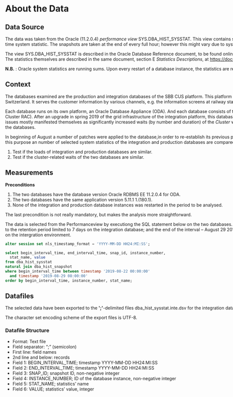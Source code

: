 <div style="width:1200px;">

# About the Data

## Data Source

The data was taken from the Oracle (11.2.0.4) _performance view_ SYS.DBA_HIST_SYSSTAT.
This view contains several hundert historicized system statistics, i.e. snapshots of the
real time system statistic. The snapshots are taken at the end of every full hour; however
this might vary due to system restart, or when the database is under stress.

The view SYS.DBA_HIST_SYSSTAT is described in the Oracle Database Reference document, to be
found online at http://docs.oracle.com/cd/E11882_01/server.112/e40402/toc.htm.
The statistics themselves are described in the same document, section E _Statistics Descriptions_,
at https://docs.oracle.com/cd/E11882_01/server.112/e40402/stats.htm#REFRN103.

**N.B.** : Oracle system statistics are running sums. Upon every restart of a database instance,
the statistics are reset to zero.


## Context

The databases examined are the production and integration databases of the SBB CUS platform.
This platform operates a datahub for real-time data of the public transport in Switzerland.
It serves the customer information by various channels, e.g. the information screens
at railway stations or bus stops.

Each database runs on its own platform, an Oracle Database Appliance (ODA). And each database
consists of two instances which run in cluster mode (Oracle Real Application Cluster RAC).
After an upgrade in spring 2019 of the grid infrastructure of the integration platform, this
database suffered from serious performance problems. The performance issues mostly manifested
themselves as significantly increased waits (by number and duration) of the _Cluster_ wait class,
i.e. of wait events which are related to the cluster setup of the databases.

In beginning of August a number of patches were applied to the database,in order to re-establish
its previous performance. The analysis' goal is to show if this is the case or not. For this
purpose an number of selected system statistics of the integration and production databases
are compared. The analysis consists of the follwing steps:

1. Test if the loads of integration and production databases are similar.
2. Test if the cluster-related waits of the two databases are similar.


## Measurements

**Preconditions**
1. The two databases have the database version Oracle RDBMS EE 11.2.0.4 for ODA.
2. The two databases have the same application version 5.11.1 1.(180.1).
3. None of the integration and production database instances was restarted in the period to
   be analysed.

The last precondition is not really mandatory, but makes the analysis more straightforward.

The data is selected from the Performanceview by executiong the SQL statement below on the
two databases. The beginning of the interval &ndash; August 22 2019, 00:00 CEST &ndash; is due
to the retention period limited to 7 days on the integration database; and the end of the interval
&ndash; August 29 2019, 08:00 CEST &ndash; is due to the installation of a new application
release on the intergration environment.

````sql
alter session set nls_timestamp_format = 'YYYY-MM-DD HH24:MI:SS';

select begin_interval_time, end_interval_time, snap_id, instance_number,
  stat_name, value
from dba_hist_sysstat
natural join dba_hist_snapshot
where begin_interval_time between timestamp '2019-08-22 00:00:00'
  and timestamp '2019-08-29 08:00:00'
order by begin_interval_time, instance_number, stat_name;
````

## Datafiles

The selected data have been exported to the **';'**-delimited files dba_hist_sysstat.inte.dsv
for the integration database, and dba_hist_sysstat.prod.dsv for the production database.

The character set encoding scheme of the export files is UTF-8.

### Datafile Structure

* Format: Text file
* Field separator: “;” (semicolon)
* First line: field names
* 2nd line and below: records
* Field 1: BEGIN_INTERVAL_TIME; timestamp YYYY-MM-DD HH24:MI:SS
* Field 2: END_INTERVAL_TIME; timestamp YYYY-MM-DD HH24:MI:SS
* Field 3: SNAP_ID; snapshot ID, non-negative integer
* Field 4: INSTANCE_NUMBER; ID of the database instance, non-negative integer
* Field 5: STAT_NAME; statistics’ name
* Field 6: VALUE; statistics’ value, integer


</div>